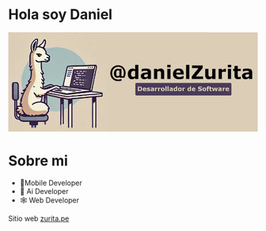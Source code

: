 # Hola soy **Daniel**

![Alt Text](banner_github.jpg)

# Sobre mi


- 📱Mobile Developer
- 🌱 Ai Developer
- 🕸️ Web Developer

Sitio web [zurita.pe](https://zurita.pe)

